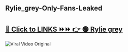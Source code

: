 
 ## Rylie_grey-Only-Fans-Leaked

# <h2><a href="https://clipsfans.com/Rylie_grey&ref=git">🔗 Click to LINKS ⏩⏩ 👉 🟢 Rylie grey </a></h2>

<a href="https://clipsfans.com/Rylie_grey&ref=git" rel="nofollow" data-target="animated-image.originalLink"><img src="https://i.ibb.co.com/xMMVF88/686577567.gif" alt="Viral Video Original" style="max-width: 100%; display: inline-block;" data-target="animated-image.originalImage"></a>
